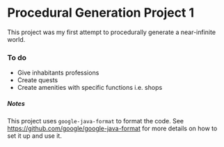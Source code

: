 # Procedural Generation Project 1

This project was my first attempt to procedurally generate a near-infinite world.

### To do

- Give inhabitants professions
- Create quests
- Create amenities with specific functions i.e. shops

##### Notes

This project uses `google-java-format` to format the code. See https://github.com/google/google-java-format for more details on how to set it up and use it.

